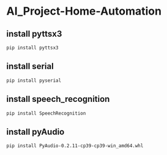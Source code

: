# AI_Project-Home-Automation
## install pyttsx3
    pip install pyttsx3
## install serial
    pip install pyserial
## install speech_recognition
    pip install SpeechRecognition
## install pyAudio
    pip install PyAudio-0.2.11-cp39-cp39-win_amd64.whl
